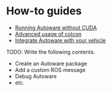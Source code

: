 # How-to guides
- [Running Autoware without CUDA](running-autoware-without-cuda.md)
- [Advanced usage of colcon](advanced-usage-of-colcon.md)
- [Integrate Autoware with your vehicle](how-to-integrate-autoware-with-your-vehicle.md)

TODO: Write the following contents.

- Create an Autoware package
- Add a custom ROS message
- Debug Autoware
- etc.
